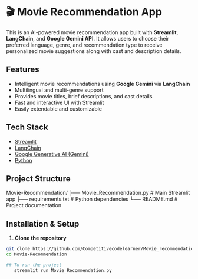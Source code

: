 # 🎬 Movie Recommendation App

This is an AI-powered movie recommendation app built with **Streamlit**, **LangChain**, and **Google Gemini API**. It allows users to choose their preferred language, genre, and recommendation type to receive personalized movie suggestions along with cast and description details.

##  Features

-  Intelligent movie recommendations using **Google Gemini** via **LangChain**
-  Multilingual and multi-genre support
-  Provides movie titles, brief descriptions, and cast details
-  Fast and interactive UI with Streamlit
-  Easily extendable and customizable



## Tech Stack

- [Streamlit](https://streamlit.io/)
- [LangChain](https://www.langchain.com/)
- [Google Generative AI (Gemini)](https://makersuite.google.com/)
- [Python](https://www.python.org/)



## Project Structure
Movie-Recommendation/
├── Movie_Recommendation.py # Main Streamlit app
├── requirements.txt # Python dependencies
└── README.md # Project documentation

## Installation & Setup

1. **Clone the repository**

``` bash
git clone https://github.com/Competitivecodelearner/Movie_recommendation_app.git
cd Movie-Recommendation

## To run the project
   streamlit run Movie_Recommendation.py
